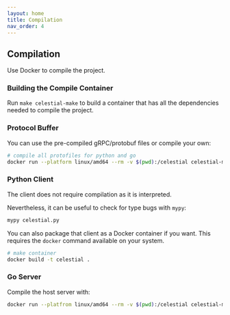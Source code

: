 ```yaml
---
layout: home
title: Compilation
nav_order: 4
---
```


## Compilation

Use Docker to compile the project.

### Building the Compile Container

Run `make celestial-make` to build a container that has all the dependencies
needed to compile the project.

### Protocol Buffer

You can use the pre-compiled gRPC/protobuf files or compile your own:

```sh
# compile all protofiles for python and go
docker run --platform linux/amd64 --rm -v $(pwd):/celestial celestial-make proto/
```

### Python Client

The client does not require compilation as it is interpreted.

Nevertheless, it can be useful to check for type bugs with `mypy`:

```sh
mypy celestial.py
```

You can also package that client as a Docker container if you want.
This requires the `docker` command available on your system.

```sh
# make container
docker build -t celestial .
```

### Go Server

Compile the host server with:

```sh
docker run --platfrom linux/amd64 --rm -v $(pwd):/celestial celestial-make celestial.bin
```
